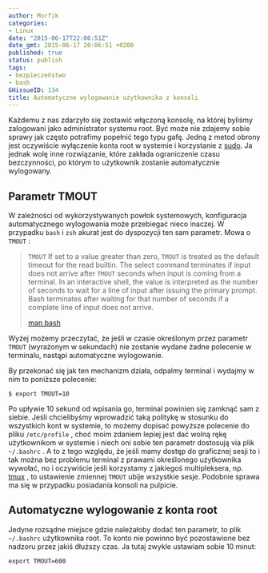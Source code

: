 ```yaml
---
author: Morfik
categories:
- Linux
date: "2015-06-17T22:06:51Z"
date_gmt: 2015-06-17 20:06:51 +0200
published: true
status: publish
tags:
- bezpieczeństwo
- bash
GHissueID: 134
title: Automatyczne wylogowanie użytkownika z konsoli
---
```


Każdemu z nas zdarzyło się zostawić włączoną konsolę, na której byliśmy zalogowani jako
administrator systemu root. Być może nie zdajemy sobie sprawy jak często potrafimy popełnić tego
typu gafę. Jedną z metod obrony jest oczywiście wyłączenie konta root w systemie i korzystanie z
[sudo](https://pl.wikipedia.org/wiki/Sudo). Ja jednak wolę inne rozwiązanie, które zakłada
ograniczenie czasu bezczynności, po którym to użytkownik zostanie automatycznie wylogowany.

<!--more-->
## Parametr TMOUT

W zależności od wykorzystywanych powłok systemowych, konfiguracja automatycznego wylogowania może
przebiegać nieco inaczej. W przypadku `bash` i `zsh` akurat jest do dyspozycji ten sam parametr.
Mowa o `TMOUT` :

> `TMOUT` If set to a value greater than zero, `TMOUT` is treated as the default timeout for the
> read builtin. The select command terminates if input does not arrive after `TMOUT` seconds when
> input is coming from a terminal. In an interactive shell, the value is interpreted as the number
> of seconds to wait for a line of input after issuing the primary prompt. Bash terminates after
> waiting for that number of seconds if a complete line of input does not arrive.
> 
> [man bash](http://manpages.ubuntu.com/manpages/xenial/en/man1/bash.1.html)

Wyżej możemy przeczytać, że jeśli w czasie określonym przez parametr `TMOUT` (wyrażonym w sekundach)
nie zostanie wydane żadne polecenie w terminalu, nastąpi automatyczne wylogowanie.

By przekonać się jak ten mechanizm działa, odpalmy terminal i wydajmy w nim to poniższe polecenie:

    $ export TMOUT=10

Po upływie 10 sekund od wpisania go, terminal powinien się zamknąć sam z siebie. Jeśli chcielibyśmy
wprowadzić taką politykę w stosunku do wszystkich kont w systemie, to możemy dopisać powyższe
polecenie do pliku `/etc/profile` , choć moim zdaniem lepiej jest dać wolną rękę użytkownikom w
systemie i niech oni sobie ten parametr dostosują via plik `~/.bashrc` . A to z tego względu, że
jeśli mamy dostęp do graficznej sesji to i tak można bez problemu terminal z prawami określonego
użytkownika wywołać, no i oczywiście jeśli korzystamy z jakiegoś multipleksera, np.
[tmux](http://tmux.github.io/) , to ustawienie zmiennej `TMOUT` ubije wszystkie sesje. Podobnie
sprawa ma się w przypadku posiadania konsoli na pulpicie.

## Automatyczne wylogowanie z konta root

Jedyne rozsądne miejsce gdzie należałoby dodać ten parametr, to plik `~/.bashrc` użytkownika root.
To konto nie powinno być pozostawione bez nadzoru przez jakiś dłuższy czas. Ja tutaj zwykle ustawiam
sobie 10 minut:

    export TMOUT=600
